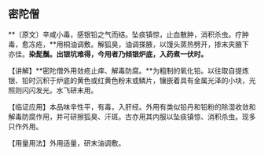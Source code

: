## 密陀僧

**〔原文〕辛咸小毒，感银铅之气而结。坠痰镇惊，止血散肿，消积杀虫。疗肿毒，愈冻疮，**用桐油调敷。解狐臭，油调搽腋，以馒头蒸热劈开，掺末夹腋下亦佳。**染髭鬚。出银坑难得，今用者乃倾银炉底，入药煮一伏时。**

【讲解】**密陀僧外用敛疮止痒、解毒防腐。**为粗制的氧化铅。以往取自提炼银、铅时沉积于炉底的黄色或红黄色粉末或鳞片，镶嵌着具有金属光泽的小块，光照则闪闪发光。水飞研末用。

【临证应用】本品味辛性平，有毒，入肝经。外用有类似铅丹和铅粉的除湿收敛和解毒防腐作用，并可研擦狐臭、汗斑。古亦用其内服以坠痰镇惊、消积杀虫。现多只作外用。

【用量用法】外用适量，研末油调敷。
